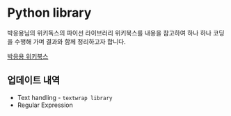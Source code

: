 # Python library

박응용님의 위키독스의 파이선 라이브러리 위키북스를 내용을 참고하여 하나 하나 코딩을 수행해 가며 결과와 함께 정리하고자 합니다.

[박응용 위키북스](https://wikidocs.net/book/5445)

## 업데이트 내역

* Text handling  - `textwrap library`
* Regular Expression
